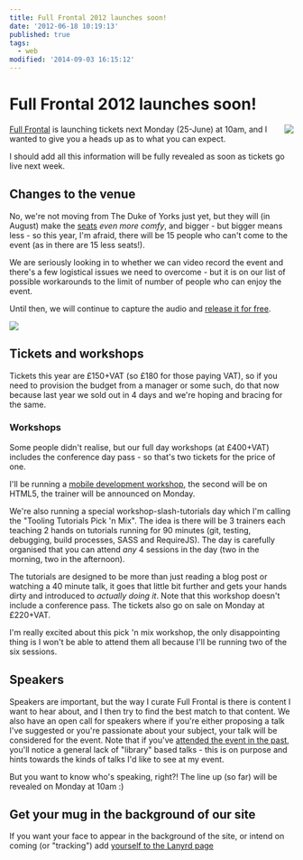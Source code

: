 ```yaml
---
title: Full Frontal 2012 launches soon!
date: '2012-06-18 10:19:13'
published: true
tags:
  - web
modified: '2014-09-03 16:15:12'
---
```

# Full Frontal 2012 launches soon!

<img src="/images/ff-2012.png" style="float: right; margin-left: 10px; margin-bottom: 10px">

[Full Frontal](http://full-frontal.org) is launching tickets next Monday (25-June) at 10am, and I wanted to give you a heads up as to what you can expect.

I should add all this information will be fully revealed as soon as tickets go live next week.

<!--more-->

## Changes to the venue

No, we're not moving from The Duke of Yorks just yet, but they will (in August) make the [seats](https://twitter.com/adebree/status/3018602559053824) *even more comfy*, and bigger - but bigger means less - so this year, I'm afraid, there will be 15 people who can't come to the event (as in there are 15 less seats!). 

We are seriously looking in to whether we can video record the event and there's a few logistical issues we need to overcome - but it is on our list of possible workarounds to the limit of number of people who can enjoy the event.

Until then, we will continue to capture the audio and [release it for free](http://huffduffer.com/tags/fullfrontalconf).

<img src="/images/attendees.jpg" style="max-width: 100%;">

## Tickets and workshops

Tickets this year are £150+VAT (so £180 for those paying VAT), so if you need to provision the budget from a manager or some such, do that now because last year we sold out in 4 days and we're hoping and bracing for the same.

### Workshops

Some people didn't realise, but our full day workshops (at £400+VAT) includes the conference day pass - so that's two tickets for the price of one.

I'll be running a [mobile development workshop](http://leftlogic.com/training#mobile), the second will be on HTML5, the trainer will be announced on Monday.

We're also running a special workshop-slash-tutorials day which I'm calling the "Tooling Tutorials Pick 'n Mix".  The idea is there will be 3 trainers each teaching 2 hands on tutorials running for 90 minutes (git, testing, debugging, build processes, SASS and RequireJS).  The day is carefully organised that you can attend *any* 4 sessions in the day (two in the morning, two in the afternoon). 

The tutorials are designed to be more than just reading a blog post or watching a 40 minute talk, it goes that little bit further and gets your hands dirty and introduced to *actually doing it*.  Note that this workshop doesn't include a conference pass.  The tickets also go on sale on Monday at £220+VAT.

I'm really excited about this pick 'n mix workshop, the only disappointing thing is I won't be able to attend them all because I'll be running two of the six sessions.

## Speakers

Speakers are important, but the way I curate Full Frontal is there is content I want to hear about, and I then try to find the best match to that content.  We also have an open call for speakers where if you're either proposing a talk I've suggested or you're passionate about your subject, your talk will be considered for the event. Note that if you've [attended the event in the past](http://www.flickr.com/photos/remysharp/4125319962/), you'll notice a general lack of "library" based talks - this is on purpose and hints towards the kinds of talks I'd like to see at my event.

But you want to know who's speaking, right?! The line up (so far) will be revealed on Monday at 10am :)

## Get your mug in the background of our site

If you want your face to appear in the background of the site, or intend on coming (or "tracking") add [yourself to the Lanyrd page](http://lanyrd.com/2012/full-frontal/)
